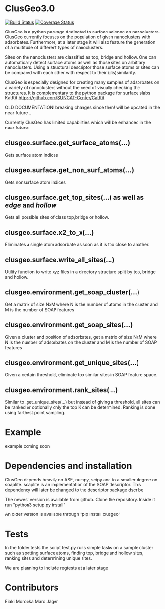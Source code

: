 # ClusGeo3.0

[![Build Status](https://travis-ci.org/SINGROUP/ClusGeo3.0.svg?branch=master)](https://travis-ci.org/SINGROUP/ClusGeo3.0)
[![Coverage Status](https://coveralls.io/repos/github/SINGROUP/ClusGeo3.0/badge.svg?branch=master)](https://coveralls.io/github/SINGROUP/ClusGeo3.0?branch=master)


ClusGeo is a python package dedicated to surface science on nanoclusters. ClusGeo currently focuses on the population of given nanoclusters with adsorbates. Furthermore, at a later stage it will also feature the generation of a multitude of different types of nanoclusters.

Sites on the nanoclusters are classified as top, bridge and hollow. One can automatically detect surface atoms as well as those sites on arbitrary nanoclusters. Using a structural descriptor those surface atoms or sites can be compared with each other with respect to their (dis)similarity.

ClusGeo is especially designed for creating many samples of adsorbates on a variety of nanoclusters without the need of visually checking the structures. It is complementary to the python package for surface slabs KatKit https://github.com/SUNCAT-Center/CatKit

OLD DOCUMENTATION!
breaking changes since then!
will be updated in the near future...

Currently ClusGeo has limited capabilities which will be enhanced in the near future:

## clusgeo.surface.get_surface_atoms(...)

Gets surface atom indices

## clusgeo.surface.get_non_surf_atoms(...)

Gets nonsurface atom indices

## clusgeo.surface.get_top_sites(...)  as well as _edge_ and _hollow_

Gets all possible sites of class top,bridge or hollow.

## clusgeo.surface.x2_to_x(...)

Eliminates a single atom adsorbate as soon as it is too close to another.

## clusgeo.surface.write_all_sites(...)

Utility function to write xyz files in a directory structure split by top, bridge and hollow.

## clusgeo.environment.get_soap_cluster(...)

Get a matrix of size NxM where N is the number of atoms in the cluster and M is the number of SOAP features

## clusgeo.environment.get_soap_sites(...)

Given a cluster and position of adsorbates, get a matrix of size NxM where N is the number of adsorbates on the cluster and M is the number of SOAP features

## clusgeo.environment.get_unique_sites(...)

Given a certain threshold, eliminate too similar sites in SOAP feature space.

## clusgeo.environment.rank_sites(...)

Similar to .get_unique_sites(...) but instead of giving a threshold, all sites can be ranked or optionally only the top K can be determined. Ranking is done using farthest point sampling.


# Example

example coming soon

# Dependencies and installation

ClusGeo depends heavily on ASE, numpy, scipy and to a smaller degree on soaplite. soaplite is an implementation of the SOAP descriptor. This dependency will later be changed to the descriptor package dscribe

The newest version is available from github.
Clone the repository. Inside it run "python3 setup.py install"

An older version is available through "pip install clusgeo"


# Tests

In the folder tests the script test.py runs simple tasks on a sample cluster such as spotting surface atoms, finding top, bridge and hollow sites, ranking sites and determining unique sites.

We are planning to include regtests at a later stage

# Contributors

Eiaki Morooka
Marc Jäger
